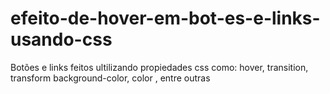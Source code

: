 # efeito-de-hover-em-bot-es-e-links-usando-css
Botões e links feitos ultilizando propiedades css como: hover, transition, transform background-color, color , entre outras 

